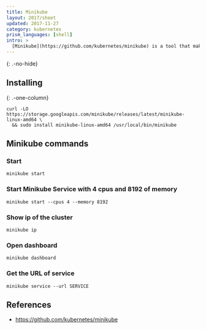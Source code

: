 ```yaml
---
title: Minikube
layout: 2017/sheet
updated: 2017-11-27
category: kubernetes
prism_languages: [shell]
intro: > 
  [Minikube](https://github.com/kubernetes/minikube) is a tool that makes it easy to run Kubernetes locally. Minikube runs a single-node Kubernetes cluster inside a VM on your laptop for users looking to try out Kubernetes or develop with it day-to-day.
---
```


{: .-no-hide}

## Installing

{: .-one-column}

```shell
curl -LO https://storage.googleapis.com/minikube/releases/latest/minikube-linux-amd64 \
  && sudo install minikube-linux-amd64 /usr/local/bin/minikube
```

## Minikube commands

### Start

```shell
minikube start
```

### Start Minikube Service with 4 cpus and 8192 of memory

```shell
minikube start --cpus 4 --memory 8192 
```

### Show ip of the cluster

```shell
minikube ip
```

### Open dashboard

```shell
minikube dashboard
```

### Get the URL of service

```shell
minikube service --url SERVICE 
```

References
----------

- <https://github.com/kubernetes/minikube>

